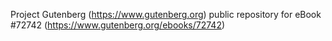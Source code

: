Project Gutenberg (https://www.gutenberg.org) public repository
for eBook #72742 (https://www.gutenberg.org/ebooks/72742)
